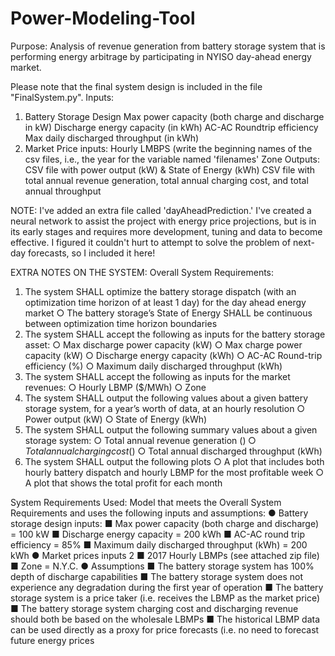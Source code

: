 # Power-Modeling-Tool
Purpose: Analysis of revenue generation from battery storage system that is performing energy arbitrage by participating in NYISO day-ahead energy market. 

Please note that the final system design is included in the file "FinalSystem.py".
Inputs:
  1. Battery Storage Design 
  Max power capacity (both charge and discharge in kW)
  Discharge energy capacity (in kWh)
  AC-AC Roundtrip efficiency 
  Max daily discharged throughput (in kWh) 
  2. Market Price inputs:
  Hourly LMBPS (write the beginning names of the csv files, i.e., the year for the variable named 'filenames'
  Zone 
 Outputs:
  CSV file with power output (kW) & State of Energy (kWh)
  CSV file with total annual revenue generation, total annual charging cost, and total annual throughput 
  
 NOTE:
 I've added an extra file called 'dayAheadPrediction.' I've created a neural network to assist the project with energy price projections, but is in its early stages and requires more development, tuning and data to become effective. I figured it couldn't hurt to attempt to solve the problem of next-day forecasts, so I included it here! 
 
 
 EXTRA NOTES ON THE SYSTEM: 
 Overall System Requirements:
1. The system SHALL optimize the battery storage dispatch (with an optimization time horizon of at
least 1 day) for the day ahead energy market
○ The battery storage’s State of Energy SHALL be continuous between optimization time
horizon boundaries
2. The system SHALL accept the following as inputs for the battery storage asset:
○ Max discharge power capacity (kW)
○ Max charge power capacity (kW)
○ Discharge energy capacity (kWh)
○ AC-AC Round-trip efficiency (%)
○ Maximum daily discharged throughput (kWh)
3. The system SHALL accept the following as inputs for the market revenues:
○ Hourly LBMP ($/MWh)
○ Zone
4. The system SHALL output the following values about a given battery storage system, for a year’s
worth of data, at an hourly resolution
○ Power output (kW)
○ State of Energy (kWh)
5. The system SHALL output the following summary values about a given storage system:
○ Total annual revenue generation ($)
○ Total annual charging cost ($)
○ Total annual discharged throughput (kWh)
6. The system SHALL output the following plots
○ A plot that includes both hourly battery dispatch and hourly LBMP for the most
profitable week
○ A plot that shows the total profit for each month

System Requirements Used:
Model that meets the Overall System Requirements and uses the following
inputs and assumptions:
● Battery storage design inputs:
■ Max power capacity (both charge and discharge) = 100 kW
■ Discharge energy capacity = 200 kWh
■ AC-AC round trip efficiency = 85%
■ Maximum daily discharged throughput (kWh) = 200 kWh
● Market prices inputs
2
■ 2017 Hourly LBMPs (see attached zip file)
■ Zone = N.Y.C.
● Assumptions
■ The battery storage system has 100% depth of discharge capabilities
■ The battery storage system does not experience any degradation during the first
year of operation
■ The battery storage system is a price taker (i.e. receives the LBMP as the market
price)
■ The battery storage system charging cost and discharging revenue should both
be based on the wholesale LBMPs
■ The historical LBMP data can be used directly as a proxy for price forecasts (i.e.
no need to forecast future energy prices




  
